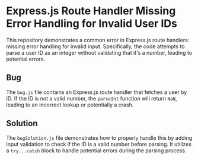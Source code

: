 # Express.js Route Handler Missing Error Handling for Invalid User IDs

This repository demonstrates a common error in Express.js route handlers:  missing error handling for invalid input. Specifically, the code attempts to parse a user ID as an integer without validating that it's a number, leading to potential errors.

## Bug
The `bug.js` file contains an Express.js route handler that fetches a user by ID.  If the ID is not a valid number, the `parseInt` function will return `NaN`, leading to an incorrect lookup or potentially a crash. 

## Solution
The `bugSolution.js` file demonstrates how to properly handle this by adding input validation to check if the ID is a valid number before parsing.  It utilizes a `try...catch` block to handle potential errors during the parsing process.